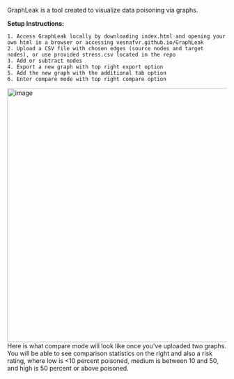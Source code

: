 GraphLeak is a tool created to visualize data poisoning via graphs. 

**Setup Instructions:**

	1. Access GraphLeak locally by downloading index.html and opening your own html in a browser or accessing vesnafvr.github.io/GraphLeak
	2. Upload a CSV file with chosen edges (source nodes and target nodes), or use provided stress.csv located in the repo
	3. Add or subtract nodes
	4. Export a new graph with top right export option
 	5. Add the new graph with the additional tab option
	6. Enter compare mode with top right compare option
  
<img width="1260" height="582" alt="image" src="https://github.com/user-attachments/assets/2c3e5c7a-b398-4ef2-aae6-42445ee12bbc" />
Here is what compare mode will look like once you've uploaded two graphs. You will be able to see comparison statistics on the right and also a risk rating, where low is <10 percent poisoned, medium is between 10 and 50, and high is 50 percent or above poisoned.
